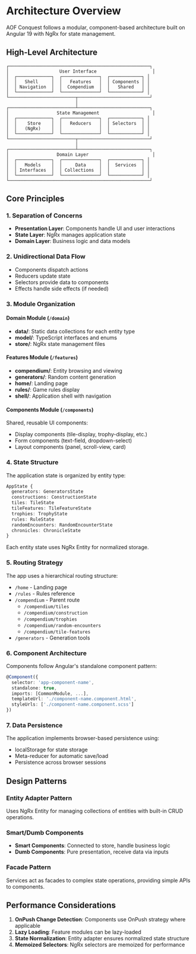 # Architecture Overview

AOF Conquest follows a modular, component-based architecture built on Angular 19 with NgRx for state management.

## High-Level Architecture

```
┌─────────────────────────────────────────────────────┐
│                   User Interface                     │
│  ┌─────────────┐  ┌──────────────┐  ┌────────────┐ │
│  │   Shell     │  │   Features   │  │ Components │ │
│  │ Navigation  │  │  Compendium  │  │   Shared   │ │
│  └─────────────┘  └──────────────┘  └────────────┘ │
└─────────────────────────┬───────────────────────────┘
                          │
┌─────────────────────────┴───────────────────────────┐
│                  State Management                    │
│  ┌─────────────┐  ┌──────────────┐  ┌────────────┐ │
│  │    Store    │  │   Reducers   │  │ Selectors  │ │
│  │   (NgRx)    │  │              │  │            │ │
│  └─────────────┘  └──────────────┘  └────────────┘ │
└─────────────────────────┬───────────────────────────┘
                          │
┌─────────────────────────┴───────────────────────────┐
│                  Domain Layer                        │
│  ┌─────────────┐  ┌──────────────┐  ┌────────────┐ │
│  │   Models    │  │     Data     │  │  Services  │ │
│  │ Interfaces  │  │ Collections  │  │            │ │
│  └─────────────┘  └──────────────┘  └────────────┘ │
└─────────────────────────────────────────────────────┘
```

## Core Principles

### 1. Separation of Concerns
- **Presentation Layer**: Components handle UI and user interactions
- **State Layer**: NgRx manages application state
- **Domain Layer**: Business logic and data models

### 2. Unidirectional Data Flow
- Components dispatch actions
- Reducers update state
- Selectors provide data to components
- Effects handle side effects (if needed)

### 3. Module Organization

#### Domain Module (`/domain`)
- **data/**: Static data collections for each entity type
- **model/**: TypeScript interfaces and enums
- **store/**: NgRx state management files

#### Features Module (`/features`)
- **compendium/**: Entity browsing and viewing
- **generators/**: Random content generation
- **home/**: Landing page
- **rules/**: Game rules display
- **shell/**: Application shell with navigation

#### Components Module (`/components`)
Shared, reusable UI components:
- Display components (tile-display, trophy-display, etc.)
- Form components (text-field, dropdown-select)
- Layout components (panel, scroll-view, card)

### 4. State Structure

The application state is organized by entity type:
```typescript
AppState {
  generators: GeneratorsState
  constructions: ConstructionState
  tiles: TileState
  tileFeatures: TileFeatureState
  trophies: TrophyState
  rules: RuleState
  randomEncounters: RandomEncounterState
  chronicles: ChronicleState
}
```

Each entity state uses NgRx Entity for normalized storage.

### 5. Routing Strategy

The app uses a hierarchical routing structure:
- `/home` - Landing page
- `/rules` - Rules reference
- `/compendium` - Parent route
  - `/compendium/tiles`
  - `/compendium/construction`
  - `/compendium/trophies`
  - `/compendium/random-encounters`
  - `/compendium/tile-features`
- `/generators` - Generation tools

### 6. Component Architecture

Components follow Angular's standalone component pattern:
```typescript
@Component({
  selector: 'app-component-name',
  standalone: true,
  imports: [CommonModule, ...],
  templateUrl: './component-name.component.html',
  styleUrls: ['./component-name.component.scss']
})
```

### 7. Data Persistence

The application implements browser-based persistence using:
- localStorage for state storage
- Meta-reducer for automatic save/load
- Persistence across browser sessions

## Design Patterns

### Entity Adapter Pattern
Uses NgRx Entity for managing collections of entities with built-in CRUD operations.

### Smart/Dumb Components
- **Smart Components**: Connected to store, handle business logic
- **Dumb Components**: Pure presentation, receive data via inputs

### Facade Pattern
Services act as facades to complex state operations, providing simple APIs to components.

## Performance Considerations

1. **OnPush Change Detection**: Components use OnPush strategy where applicable
2. **Lazy Loading**: Feature modules can be lazy-loaded
3. **State Normalization**: Entity adapter ensures normalized state structure
4. **Memoized Selectors**: NgRx selectors are memoized for performance